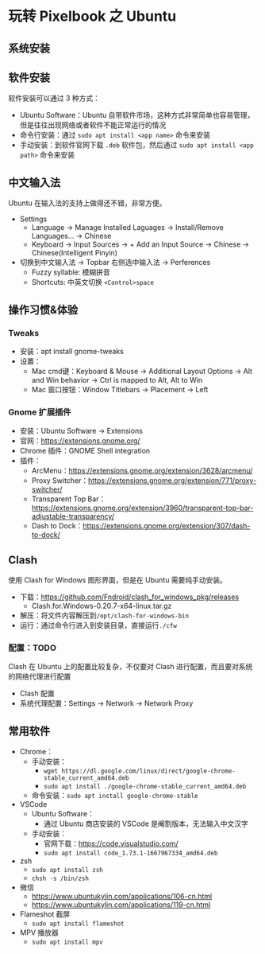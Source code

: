 # 玩转 Pixelbook 之 Ubuntu

## 系统安装

## 软件安装

软件安装可以通过 3 种方式：

* Ubuntu Software：Ubuntu 自带软件市场，这种方式非常简单也容易管理，但是往往出现网络或者软件不能正常运行的情况
* 命令行安装：通过 `sudo apt install <app name>` 命令来安装
* 手动安装：到软件官网下载 `.deb` 软件包，然后通过 `sudo apt install <app path>` 命令来安装

## 中文输入法

Ubuntu 在输入法的支持上做得还不错，非常方便。

* Settings
  * Language -> Manage Installed Laguages -> Install/Remove Languages... -> Chinese
  * Keyboard -> Input Sources -> + Add an Input Source -> Chinese -> Chinese(Intelligent Pinyin)
* 切换到中文输入法 -> Topbar 右侧选中输入法 -> Perferences
  * Fuzzy syllable: 模糊拼音
  * Shortcuts: 中英文切换 `<Control>space`

## 操作习惯&体验

### Tweaks

* 安装：apt install gnome-tweaks
* 设置：
  * Mac cmd键：Keyboard & Mouse -> Additional Layout Options -> Alt and Win behavior -> Ctrl is mapped to Alt, Alt to Win
  * Mac 窗口按钮：Window Titlebars -> Placement -> Left

### Gnome 扩展插件

* 安装：Ubuntu Software -> Extensions
* 官网：<https://extensions.gnome.org/>
* Chrome 插件：GNOME Shell integration
* 插件：
  * ArcMenu：<https://extensions.gnome.org/extension/3628/arcmenu/>
  * Proxy Switcher：<https://extensions.gnome.org/extension/771/proxy-switcher/>
  * Transparent Top Bar：<https://extensions.gnome.org/extension/3960/transparent-top-bar-adjustable-transparency/>
  * Dash to Dock：<https://extensions.gnome.org/extension/307/dash-to-dock/>

## Clash

使用 Clash for Windows 图形界面，但是在 Ubuntu 需要纯手动安装。

* 下载：<https://github.com/Fndroid/clash_for_windows_pkg/releases>
  * Clash.for.Windows-0.20.7-x64-linux.tar.gz
* 解压：将文件内容解压到`/opt/clash-for-windows-bin`
* 运行：通过命令行进入到安装目录，直接运行`./cfw`

### 配置：TODO

Clash 在 Ubuntu 上的配置比较复杂，不仅要对 Clash 进行配置，而且要对系统的网络代理进行配置

* Clash 配置
* 系统代理配置：Settings -> Network -> Network Proxy

## 常用软件

* Chrome：
  * 手动安装：
    * `wget https://dl.google.com/linux/direct/google-chrome-stable_current_amd64.deb`
    * `sudo apt install ./google-chrome-stable_current_amd64.deb`
  * 命令安装：`sudo apt install google-chrome-stable`
* VSCode
  * Ubuntu Software：
    * 通过 Ubuntu 商店安装的 VSCode 是阉割版本，无法输入中文汉字
  * 手动安装：
    * 官网下载：<https://code.visualstudio.com/>
    * `sudo apt install code_1.73.1-1667967334_amd64.deb`
* zsh
  * `sudo apt install zsh`
  * `chsh -s /bin/zsh`
* 微信
  * <https://www.ubuntukylin.com/applications/106-cn.html>
  * <https://www.ubuntukylin.com/applications/119-cn.html>
* Flameshot 截屏
  * `sudo apt install flameshot`
* MPV 播放器
  * `sudo apt install mpv`
